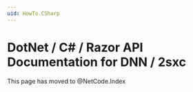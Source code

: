 ```yaml
---
uid: HowTo.CSharp
---
```

# DotNet / C# / Razor API Documentation for DNN / 2sxc

This page has moved to @NetCode.Index